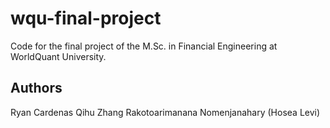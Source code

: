# wqu-final-project
Code for the final project of the M.Sc. in Financial Engineering at WorldQuant University. 

## Authors
Ryan Cardenas
Qihu Zhang
Rakotoarimanana Nomenjanahary (Hosea Levi)
